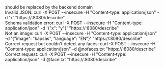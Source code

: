 <host> should be replaced by the backend domain\
Invalid JSON: curl -X POST --insecure -H "Content-type: application/json" -d 'x' "https://<host>:8080/describe" \
Schema validation error: curl -X POST --insecure -H "Content-type: application/json" -d '{"x": "y"}' "https://<host>:8080/describe" \
Not an image: curl -X POST --insecure -H "Content-type: application/json" -d '{"image": "kapsas", "language": "EN"}' "https://<host>:8080/describe" \
Correct request but couldn't detect any faces: curl -X POST --insecure -H "Content-type: application/json" -d @nofaces.txt "https://<host>:8080/describe" \
Correct request: curl -X POST --insecure -H "Content-type: application/json" -d @face.txt "https://<host>:8080/describe"

